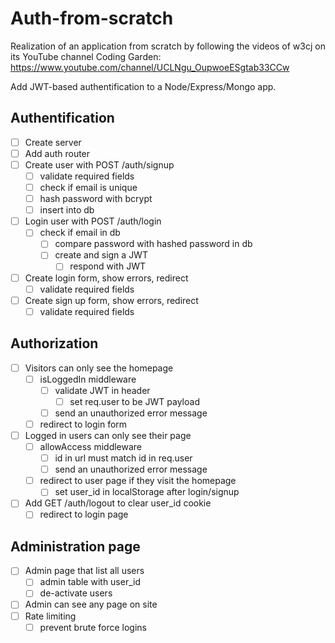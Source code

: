 # Auth-from-scratch
Realization of an application from scratch by following the videos of w3cj on its YouTube channel Coding Garden: https://www.youtube.com/channel/UCLNgu_OupwoeESgtab33CCw

Add JWT-based authentification to a Node/Express/Mongo app.

## Authentification
* [ ] Create server
* [ ] Add auth router
* [ ] Create user with POST /auth/signup
    * [ ] validate required fields
    * [ ] check if email is unique
    * [ ] hash password with bcrypt
    * [ ] insert into db
* [ ] Login user with POST /auth/login
    * [ ] check if email in db
        * [ ] compare password with hashed password in db
        * [ ] create and sign a JWT
            * [ ] respond with JWT
* [ ] Create login form, show errors, redirect
    * [ ] validate required fields
* [ ] Create sign up form, show errors, redirect
    * [ ] validate required fields

## Authorization
* [ ] Visitors can only see the homepage
    * [ ] isLoggedIn middleware
        * [ ] validate JWT in header
            * [ ] set req.user to be JWT payload
        * [ ] send an unauthorized error message
    * [ ] redirect to login form
* [ ] Logged in users can only see their page
    * [ ] allowAccess middleware
        * [ ] id in url must match id in req.user
        * [ ] send an unauthorized error message
    * [ ] redirect to user page if they visit the homepage
        * [ ] set user_id in localStorage after login/signup
* [ ] Add GET /auth/logout to clear user_id cookie
    * [ ] redirect to login page

## Administration page
* [ ] Admin page that list all users
    * [ ] admin table with user_id
    * [ ] de-activate users
* [ ] Admin can see any page on site
* [ ] Rate limiting
    * [ ] prevent brute force logins